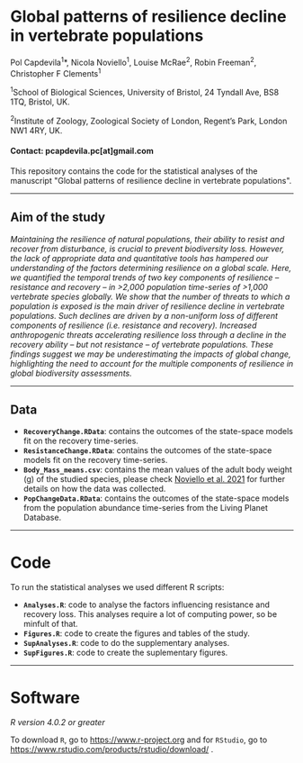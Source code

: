 # Global patterns of resilience decline in vertebrate populations

Pol Capdevila<sup>1</sup>*, Nicola Noviello<sup>1</sup>, Louise McRae<sup>2</sup>, Robin Freeman<sup>2</sup>, Christopher F Clements<sup>1</sup>

<sup>1</sup>School of Biological Sciences, University of Bristol, 24 Tyndall Ave, BS8 1TQ, Bristol, UK. 

<sup>2</sup>Institute of Zoology, Zoological Society of London, Regent’s Park, London NW1 4RY, UK.

#### Contact: pcapdevila.pc[at]gmail.com

This repository contains the code for the statistical analyses of the manuscript "Global patterns of resilience decline in vertebrate populations".

---

## Aim of the study

_Maintaining the resilience of natural populations, their ability to resist and recover from disturbance, is crucial to prevent biodiversity loss. However, the lack of appropriate data and quantitative tools has hampered our understanding of the factors determining resilience on a global scale. Here, we quantified the temporal trends of two key components of resilience – resistance and recovery – in >2,000 population time-series of >1,000 vertebrate species globally. We show that the number of threats to which a population is exposed is the main driver of resilience decline in vertebrate populations. Such declines are driven by a non-uniform loss of different components of resilience (i.e. resistance and recovery). Increased anthropogenic threats accelerating resilience loss through a decline in the recovery ability – but not resistance – of vertebrate populations. These findings suggest we may be underestimating the impacts of global change, highlighting the need to account for the multiple components of resilience in global biodiversity assessments._

---

## Data

- __`RecoveryChange.RData`__: contains the outcomes of the state-space models fit on the recovery time-series. 
- __`ResistanceChange.RData`__: contains the outcomes of the state-space models fit on the recovery time-series.
- __`Body_Mass_means.csv`__: contains the mean values of the adult body weight (g) of the studied species, please check [Noviello et al. 2021](https://doi.org/10.1101/2020.12.17.423192) for further details on how the data was collected.
- __`PopChangeData.RData`__: contains the outcomes of the state-space models from the population abundance time-series from the Living Planet Database.  

---

# Code

To run the statistical analyses we used different R scripts: 

- __`Analyses.R`__: code to analyse the factors influencing resistance and recovery loss. This analyses require a lot of computing power, so be minfult of that.
- __`Figures.R`__: code to create the figures and tables of the study. 
- __`SupAnalyses.R`__: code to do the supplementary analyses. 
- __`SupFigures.R`__: code to create the suplementary figures. 

---

# Software

_R version 4.0.2 or greater_

To download `R`, go to https://www.r-project.org and for `RStudio`, go to https://www.rstudio.com/products/rstudio/download/ .

